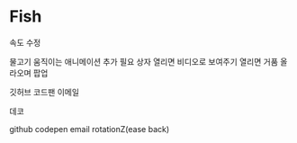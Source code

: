 # Fish

속도 수정

물고기 움직이는 애니메이션 추가 필요
상자 열리면 비디오로 보여주기
열리면 거품 올라오며 팝업

깃허브 코드팬 이메일

데코

github codepen email rotationZ(ease back)
